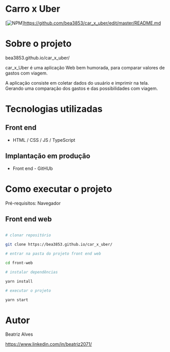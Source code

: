 #  Carro x Uber

[![NPM](https://img.shields.io/npm/l/react)]https://github.com/bea3853/car_x_uber/edit/master/README.md

  

#  Sobre o projeto

  

bea3853.github.io/car_x_uber/

  

car_x_Uber é uma aplicação Web bem humorada, para comparar valores de gastos com viagem. 

  

A aplicação consiste em coletar dados do usuário e imprimir na tela. Gerando uma comparação dos gastos e das possibilidades com viagem. 

  

#  Tecnologias utilizadas


##  Front end

- HTML / CSS / JS / TypeScript


##  Implantação em produção

- Front end  -  GitHUb



  

#  Como executar o projeto


Pré-requisitos: Navegador

  

##  Front end web



  

```bash

# clonar repositório

git clone https://bea3853.github.io/car_x_uber/

# entrar na pasta do projeto front end web

cd front-web

# instalar dependências

yarn install

# executar o projeto

yarn start

```

  

#  Autor

  

Beatriz Alves 

  

https://www.linkedin.com/in/beatriz2071/



